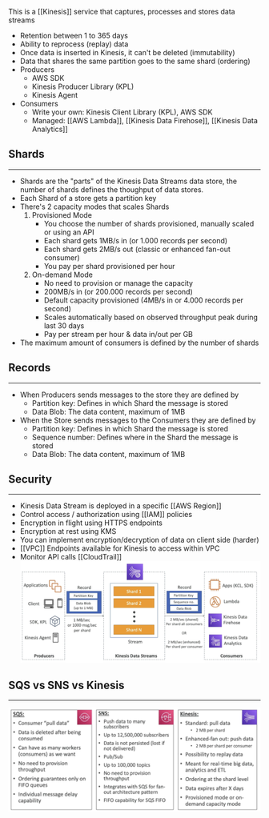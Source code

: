This is a [[Kinesis]] service that captures, processes and stores data streams

- Retention between 1 to 365 days
- Ability to reprocess (replay) data
- Once data is inserted in Kinesis, it can't be deleted (immutability)
- Data that shares the same partition goes to the same shard (ordering)
- Producers
	- AWS SDK
	- Kinesis Producer Library (KPL)
	- Kinesis Agent
- Consumers
	- Write your own: Kinesis Client Library (KPL), AWS SDK
	- Managed: [[AWS Lambda]], [[Kinesis Data Firehose]], [[Kinesis Data Analytics]]
## Shards
---
- Shards are the "parts" of the Kinesis Data Streams data store, the number of shards defines the thoughput of data stores.
- Each Shard of a store gets a partition key
- There's 2 capacity modes that scales Shards
	1. Provisioned Mode
		- You choose the number of shards provisioned, manually scaled or using an API
		- Each shard gets 1MB/s in (or 1.000 records per second)
		- Each shard gets 2MB/s out (classic or enhanced fan-out consumer)
		- You pay per shard provisioned per hour
	2. On-demand Mode
		- No need to provision or manage the capacity
		-  200MB/s in (or 200.000 records per second)
		- Default capacity provisioned (4MB/s in or 4.000 records per second)
		- Scales automatically based on observed throughput peak during last 30 days
		- Pay per stream per hour & data in/out per GB
- The maximum amount of consumers is defined by the number of shards

## Records
---
- When Producers sends messages to the store they are defined by
	- Partition key: Defines in which Shard the message is stored
	- Data Blob: The data content, maximum of 1MB
- When the Store sends messages to the Consumers they are defined by
	- Partition key: Defines in which Shard the message is stored
	- Sequence number: Defines where in the Shard the message is stored
	- Data Blob: The data content, maximum of 1MB

## Security
---
- Kinesis Data Stream is deployed in a specific [[AWS Region]]
- Control access / authorization using [[IAM]] policies
- Encryption in flight using HTTPS endpoints
- Encryption at rest using KMS
- You can implement encryption/decryption of data on client side (harder)
- [[VPC]] Endpoints available for Kinesis to access within VPC
- Monitor API calls [[CloudTrail]]
![kinesis_data_stream_diagram.png](./Images/kinesis_data_stream_diagram.png)

## SQS vs SNS vs Kinesis
---
![sqs_sns_kinesis.png](./Images/sqs_sns_kinesis.png)